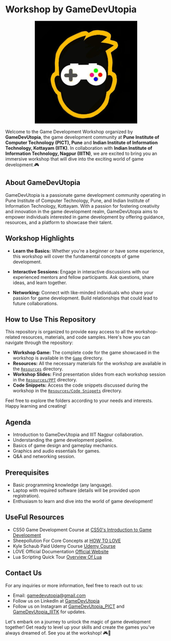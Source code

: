 # Workshop by GameDevUtopia

<p align = "center">
<img src = "Resources/Images/GDUlogo.jpg" alt="GameDevUtopia logo" width="320" height = "320">
</P>

Welcome to the Game Development Workshop organized by **GameDevUtopia**, the game development community at **Pune Institute of Computer Technology (PICT), Pune** and **Indian Institute of Information Technology, Kottayam (IITK)**. In collaboration with **Indian Institute of Information Technology, Nagpur (IIITN)**, we are excited to bring you an immersive workshop that will dive into the exciting world of game development.🎮


## About GameDevUtopia

GameDevUtopia is a passionate game development community operating in Pune Institute of Computer Technology, Pune, and Indian Institute of Information Technology, Kottayam. With a passion for fostering creativity and innovation in the game development realm, GameDevUtopia aims to empower individuals interested in game development by offering guidance, resources, and a platform to showcase their talent.

## Workshop Highlights

- **Learn the Basics:** Whether you're a beginner or have some experience, this workshop will cover the fundamental concepts of game development.
- **Interactive Sessions:** Engage in interactive discussions with our experienced mentors and fellow participants. Ask questions, share ideas, and learn together.

- **Networking:** Connect with like-minded individuals who share your passion for game development. Build relationships that could lead to future collaborations.

## How to Use This Repository

This repository is organized to provide easy access to all the workshop-related resources, materials, and code samples. Here's how you can navigate through the repository:

- **Workshop Game:** The complete code for the game showcased in the workshop is available in the [`Game`](/Game) directory.
- **Resources:** All the necessary materials for the workshop are available in the [`Resources`](/Resources) directory.
- **Workshop Slides:** Find presentation slides from each workshop session in the [`Resources/PPT`](/Resources/PPT) directory.
- **Code Snippets:** Access the code snippets discussed during the workshop in the [`Resources/Code Snippets`](/Resources/Code-Snippets) directory.


Feel free to explore the folders according to your needs and interests. Happy learning and creating!

## Agenda

- Introduction to GameDevUtopia and IIIT Nagpur collaboration.
- Understanding the game development pipeline.
- Basics of game design and gameplay mechanics.
- Graphics and audio essentials for games.
- Q&A and networking session.


## Prerequisites

- Basic programming knowledge (any language).
- Laptop with required software (details will be provided upon registration).
- Enthusiasm to learn and dive into the world of game development! 


## UseFul Resources

- CS50 Game Development Course at [CS50's Introduction to Game Development](https://www.youtube.com/watch?v=b16rgLIf8I4&list=PLhQjrBD2T383Vx9-4vJYFsJbvZ_D17Qzh)
- Sheepollution For Core Concepts at [HOW TO LOVE](https://sheepolution.com/learn/book/0)
- Kyle Schaub Paid Udemy Course [Udemy Course](https://www.udemy.com/course/lua-love/)
- LOVE Official Documentation [Official Website](https://love2d.org/)
- Lua Scripting Quick Tour [Overview Of Lua](https://github.com/pohka/Lua-Beginners-Guide)

## Contact Us

For any inquiries or more information, feel free to reach out to us:

- Email: gamedevutopia@gmail.com
- Follow us on LinkedIn at [GameDevUtopia](https://www.linkedin.com/company/gamedevutopia/)
- Follow us on Instagram at [GameDevUtopia_PICT](https://www.instagram.com/gamedevutopia/) and [GameDevUtopia_IIITK](https://www.instagram.com/gamedevutopia_iiitk/) for updates.


Let's embark on a journey to unlock the magic of game development together! Get ready to level up your skills and create the games you've always dreamed of. See you at the workshop! 🎮🚀

